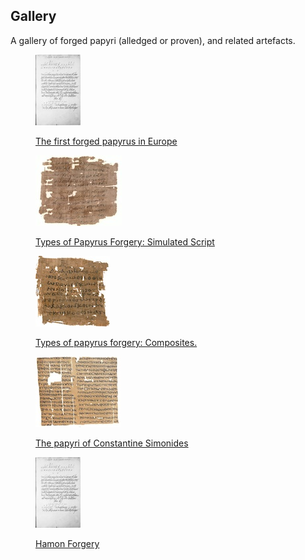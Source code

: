 ## Gallery

A gallery of forged papyri (alledged or proven), and related
artefacts.



<figure class="thumb">
<a href="/galleryHamon">
<p><img src="/images/Hamon_thumb.jpg"/></p>
<figcaption> The first forged papyrus in Europe </figcaption>

</a>
</figure>


<figure class="thumb">
<a href="/gallerysimulatedscript">
<p><img src="/images/Mich1879thumb.jpg"/></p>
<figcaption> Types of Papyrus Forgery: Simulated Script  </figcaption>

</a>
</figure>


<figure class="thumb">
<a href="/gallerycomposites">
<p><img src="/images/Col.543b._thumb.jpg"/></p>
<figcaption> Types of papyrus forgery: Composites. </figcaption>

</a>
</figure>


<figure class="thumb">
<a href="/gallerySimonides">
<p><img src="/images/Hegesippus_thumb.jpg"/></p>
<figcaption> The papyri of Constantine Simonides </figcaption>

</a>
</figure>


<figure class="thumb">
<a href="/galleryHamon">
<p><img src="/images/Hamon_thumb.jpg"/></p>
<figcaption> Hamon Forgery </figcaption>

</a>
</figure>



